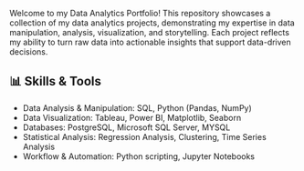 Welcome to my Data Analytics Portfolio! 
This repository showcases a collection of my data analytics projects, demonstrating my expertise in data manipulation, analysis, visualization, and storytelling. 
Each project reflects my ability to turn raw data into actionable insights that support data-driven decisions.

## 📊 Skills & Tools

- Data Analysis & Manipulation: SQL, Python (Pandas, NumPy)
- Data Visualization: Tableau, Power BI, Matplotlib, Seaborn
- Databases: PostgreSQL, Microsoft SQL Server, MYSQL
- Statistical Analysis: Regression Analysis, Clustering, Time Series Analysis
- Workflow & Automation: Python scripting, Jupyter Notebooks
